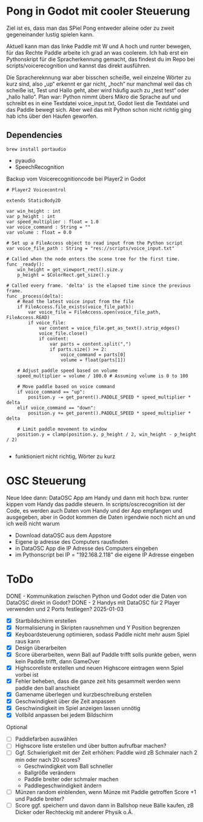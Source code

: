 # Pong in Godot mit cooler Steuerung

Ziel ist es, dass man das SPiel Pong entweder alleine oder zu zweit gegeneinander lustig spielen kann.

Aktuell kann man das linke Paddle mit W und A hoch und runter bewegen, für das Rechte Paddle arbeite ich grad an was coolerem. Ich hab erst ein Pythonskript für die Spracherkennung gemacht, das findest du im Repo bei scripts/voicerecognition und kannst das direkt ausführen.

Die Sprachereknnung war aber bisschen scheiße, weil einzelne Wörter zu kurz sind, also „up“ erkennt er gar nicht, „hoch“ nur manchmal weil das ch scheiße ist, Test und Hallo geht, aber wird häufig auch zu „test test“ oder „hallo hallo“. Plan war: Python nimmt übers Mikro die Sprache auf und schreibt es in eine Textdatei voice_input.txt, Godot liest die Textdatei und das Paddle bewegt sich.
Aber weil das mit Python schon nicht richtig ging hab ichs über den Haufen geworfen.

## Dependencies

```
brew install portaudio
```

- pyaudio
- SpeechRecognition

Backup vom Voicerecognitioncode bei Player2 in Godot

```godot
# Player2 Voicecontrol

extends StaticBody2D

var win_height : int
var p_height : int
var speed_multiplier : float = 1.0
var voice_command : String = ""
var volume : float = 0.0

# Set up a FileAccess object to read input from the Python script
var voice_file_path : String = "res://scripts/voice_input.txt"

# Called when the node enters the scene tree for the first time.
func _ready():
	win_height = get_viewport_rect().size.y
	p_height = $ColorRect.get_size().y

# Called every frame. 'delta' is the elapsed time since the previous frame.
func _process(delta):
	# Read the latest voice input from the file
	if FileAccess.file_exists(voice_file_path):
		var voice_file = FileAccess.open(voice_file_path, FileAccess.READ)
		if voice_file:
			var content = voice_file.get_as_text().strip_edges()
			voice_file.close()
			if content:
				var parts = content.split(",")
				if parts.size() >= 2:
					voice_command = parts[0]
					volume = float(parts[1])

	# Adjust paddle speed based on volume
	speed_multiplier = volume / 100.0 # Assuming volume is 0 to 100

	# Move paddle based on voice command
	if voice_command == "up":
		position.y -= get_parent().PADDLE_SPEED * speed_multiplier * delta
	elif voice_command == "down":
		position.y += get_parent().PADDLE_SPEED * speed_multiplier * delta

	# Limit paddle movement to window
	position.y = clamp(position.y, p_height / 2, win_height - p_height / 2)


```

- funktioniert nicht richtig, Wörter zu kurz

# OSC Steuerung

Neue Idee dann: DataOSC App am Handy und dann mit hoch bzw. runter kippen vom Handy das paddle steuern. In scripts/oscrecognition ist der Code, es werden auch Daten vom Handy und der App empfangen und ausgegeben, aber in Godot kommen die Daten irgendwie noch nicht an und ich weiß nicht warum

- Download dataOSC aus dem Appstore
- Eigene ip adresse des Computers rausfinden
- in DataOSC App die IP Adresse des Computers eingeben
- im Pythonscript bei IP = "192.168.2.118" die eigene IP Adresse eingeben

# ToDo

DONE - Kommunikation zwischen Python und Godot oder die Daten von DataOSC direkt in Godot?
DONE - 2 Handys mit DataOSC für 2 Player verwenden und 2 Ports festlegen?
2025-01-03

- [x] Startbildschirm erstellen
- [x] Normalisierung in Skripten rausnehmen und Y Position begrenzen
- [x] Keyboardsteuerung optimieren, sodass Paddle nicht mehr ausm Spiel raus kann
- [x] Design überarbeiten
- [x] Score überarbeiten, wenn Ball auf Paddle trifft solls punkte geben, wenn kein Paddle trifft, dann GameOver
- [x] Highscoreliste erstellen und neuen Highscore eintragen wenn Spiel vorbei ist
- [x] Fehler beheben, dass die ganze zeit hits gesammelt werden wenn paddle den ball anschiebt
- [x] Gamename überlegen und kurzbeschreibung erstellen
- [x] Geschwindigkeit über die Zeit anpassen
- [x] Geschwindigkeit im Spiel anzeigen lassen unnötig
- [x] Vollbild anpassen bei jedem Bildschirm

Optional

- [ ] Paddlefarben auswählen
- [ ] Highscore liste erstellen und über button aufrufbar machen?
- [ ] Ggf. Schwierigkeit mit der Zeit erhöhen: Paddle wird zB Schmaler nach 2 min oder nach 20 scores?
  - Geschwindigkeit vom Ball schneller
  - Ballgröße verändern
  - Paddle breiter oder schmaler machen
  - Paddlegeschwindigkeit ändern
- [ ] Münzen random einblenden, wenn Münze mit Paddle getroffen Score +1 und Paddle breiter?
- [ ] Score ggf. speichern und davon dann in Ballshop neue Bälle kaufen, zB Dicker oder Rechteckig mit anderer Physik o.Ä.
